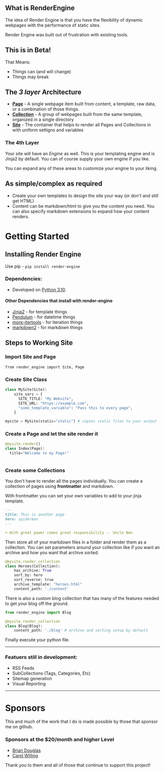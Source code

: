 ## What is RenderEngine

The idea of Render Engine is that you have the flexibility of dynamic webpages with the performance of static sites.

Render Engine was built out of frustration with existing tools.

## This is in Beta!

That Means:
- Things can (and will change)
- Things may break


## The _3 layer_ Architecture 

* **[Page](render_engine/page.html)** - A single webpage item built from content, a template, raw data, or a combination of those things.
* **[Collection](render_engine/collection.html)** - A group of webpages built from the same template, organized in a single directory
* **[Site](render_engine/site.html)** - The container that helps to render all Pages and Collections in with uniform settigns and variables

### The 4th Layer
Your site will have an _Engine_ as well. This is your templating engine and is Jinja2 by default. You can of course supply your own engine if you like.

You can expand any of these areas to customize your engine to your liking.

## As simple/complex as required

- Create your own templates to design the site your way (or don't and still get HTML)
- Content can be markdown/html to give you the content you need. You can also specify markdown extensions to expand how your content renders.

# Getting Started
## Installing Render Engine
Use pip - `pip install render-engine`

### Dependencies:
- Developed on [Python 3.10](https://python.org).

#### Other Dependencies that install with render-engine
- [Jinja2] - for template things
- [Pendulum] - for datetime things
- [more-itertools] - for iteration things
- [markdown2] - for markdown things


## Steps to Working Site
### Import Site and Page
`from render_engine import Site, Page`

### Create Site Class

```python
class MySite(Site):
    site_vars = {
      SITE_TITLE: "My Website",
      SITE_URL: "https://example.com",
      "some_template_variable": "Pass this to every page",
    }

mysite = MySite(static="static") # copies static files to your output
```

### Create a Page and let the site render it
```python
@mysite.render()
class Index(Page):
  title="Welcome to my Page!"
  
```


### Create some Collections
You don't have to render all the pages individually. You can create a collection of pages using **frontmatter** and markdown.

With frontmatter you can set your own variables to add to your jinja template. 

```markdown
---
title: This is another page
hero: spiderman
---

> With great power comes great responsibility -- Uncle Ben

```

Then store all of your markdown files in a folder and render them as a collection. You can set parameters around your collection like if you want an archive and how you want that archive sorted.

```python
@mysite.render_collection
class Heroes(Collection):
    has_archive: True
    sort_by: hero
    sort_reverse: true
    archive_template: "heroes.html"
    content_path: './content'
```

There is also a custom blog collection that has many of the features needed to get your blog off the ground.

```python
from render_engine import Blog

@mysite.render_collection
class Blog(Blog):
    content_path: './blog' # archive and sorting setup by default
```

Finally execute your python file.


---

### Featuers still in development:
- RSS Feeds
- SubCollections (Tags, Categories, Etc)
- Sitemap generation
- Visual Reporting

---

# Sponsors
This and much of the work that I do is made possible by those that sponsor me
on github. 

### Sponsors at the $20/month and higher Level
- [Brian Douglas](https://github.com/bdougie)
- [Carol Willing](https://github.com/willingc)

Thank you to them and all of those that continue to support this project!

[Jinja2]: https://jinja.palletsprojects.com/en/latest
[Pendulum]: https://pendulum.eustace.io
[Click]: https://click.palletsprojects.com/en/latest
[more-itertools]: https://more-itertools.readthedocs.io/en/stable/
[markdown2]: https://pypi.org/project/markdown2/

